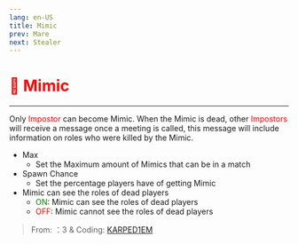 ```yaml
---
lang: en-US
title: Mimic
prev: Mare
next: Stealer
---
```


# <font color=red>👥 <b>Mimic</b></font> <Badge text="Impostor" type="tip" vertical="middle"/>
---

Only <font color=red>Impostor</font> can become Mimic. When the Mimic is dead, other <font color=red>Impostors</font> will receive a message once a meeting is called, this message will include information on roles who were killed by the Mimic.
* Max
  * Set the Maximum amount of Mimics that can be in a match
* Spawn Chance
  * Set the percentage players have of getting Mimic
* Mimic can see the roles of dead players
  * <font color=green>ON</font>: Mimic can see the roles of dead players
  * <font color=red>OFF</font>: Mimic cannot see the roles of dead players

> From: ：3 & Coding: [KARPED1EM](https://github.com/KARPED1EM)